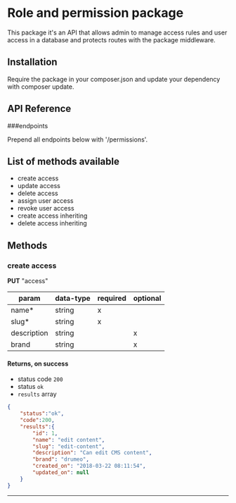 # Role and permission package

This package it's an API that allows admin to manage access rules and user access in a database and protects routes with the package middleware.

## Installation

Require the package in your composer.json and update your dependency with composer update.

## API Reference

###endpoints

Prepend all endpoints below with '/permissions'.

List of methods available
------------------------------------------------------------------------------------------------------------------------

* create access
* update access
* delete access
* assign user access
* revoke user access
* create access inheriting
* delete access inheriting

Methods
------------------------------------------------------------------------------------------------------------------------

### create access

**PUT** "access"

| param            | data-type | required  | optional  |
|------------------|-----------|-----------|-----------|
| name\*           | string    |    x      |           |
| slug\*           | string    |    x      |           |
| description      | string    |           |     x     |
| brand            | string    |           |     x     |



#### Returns, on success

* status code `200`
* status  `ok`
* `results` array

```json
{
    "status":"ok",
    "code":200,
    "results":{
        "id": 1,
        "name": "edit content",
        "slug": "edit-content",
        "description": "Can edit CMS content",
        "brand": "drumeo",
        "created_on": "2018-03-22 08:11:54",
        "updated_on": null
    }
}
```


------------------------------------------------------------------------------------------------------------------------




